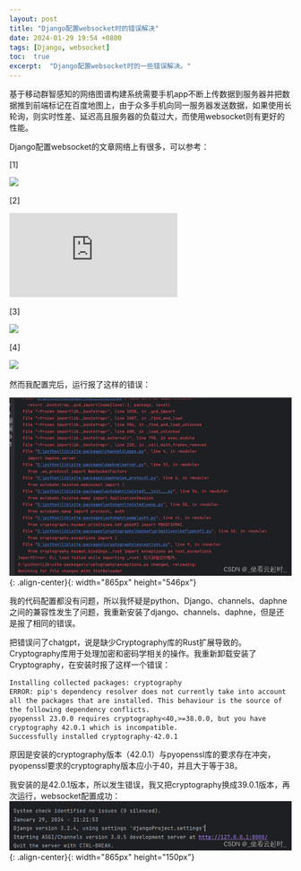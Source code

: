 ```yaml
---
layout: post
title: "Django配置websocket时的错误解决"
date: 2024-01-29 19:54 +0800
tags: [Django, websocket]
toc:  true
excerpt:  "Django配置websocket时的一些错误解决。"
---
```


 基于移动群智感知的网络图谱构建系统需要手机app不断上传数据到服务器并把数据推到前端标记在百度地图上，由于众多手机向同一服务器发送数据，如果使用长轮询，则实时性差、延迟高且服务器的负载过大，而使用websocket则有更好的性能。

Django配置websocket的文章网络上有很多，可以参考：

[1]

![](https://blog.csdn.net/qq_46042132/article/details/130994781)

[2]

![](https://www.cnblogs.com/qingtianyu2015/p/17196676.html)

[3]

![](https://blog.csdn.net/qq_25218219/article/details/131752459)

[4]

![](https://www.bilibili.com/video/BV18U4y1Y7Do?p=9&vd_source=c71b91500f94df06bc5d49825b8d6d17)

然而我配置完后，运行报了这样的错误：

![](/img/blog4-1.jpg){: .align-center}{: width="865px" height="546px"}

我的代码配置都没有问题，所以我怀疑是python、Django、channels、daphne之间的兼容性发生了问题，我重新安装了django、channels、daphne，但是还是报了相同的错误。

把错误问了chatgpt，说是缺少Cryptography库的Rust扩展导致的。Cryptography库用于处理加密和密码学相关的操作。我重新卸载安装了Cryptography，在安装时报了这样一个错误：

```
Installing collected packages: cryptography
ERROR: pip's dependency resolver does not currently take into account all the packages that are installed. This behaviour is the source of the following dependency conflicts.
pyopenssl 23.0.0 requires cryptography<40,>=38.0.0, but you have cryptography 42.0.1 which is incompatible.
Successfully installed cryptography-42.0.1
```

原因是安装的cryptography版本（42.0.1）与pyopenssl库的要求存在冲突，pyopenssl要求的cryptography版本应小于40，并且大于等于38。

我安装的是42.0.1版本，所以发生错误，我又把cryptography换成39.0.1版本，再次运行，websocket配置成功：
![](/img/blog4-2.jpg){: .align-center}{: width="865px" height="150px"}
